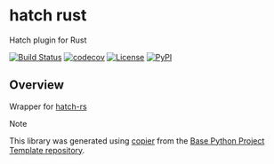 # hatch rust

Hatch plugin for Rust

[![Build Status](https://github.com/python-project-templates/hatch-rust/actions/workflows/build.yaml/badge.svg?branch=main&event=push)](https://github.com/python-project-templates/hatch-rust/actions/workflows/build.yaml)
[![codecov](https://codecov.io/gh/python-project-templates/hatch-rust/branch/main/graph/badge.svg)](https://codecov.io/gh/python-project-templates/hatch-rust)
[![License](https://img.shields.io/github/license/python-project-templates/hatch-rust)](https://github.com/python-project-templates/hatch-rust)
[![PyPI](https://img.shields.io/pypi/v/hatch-rust.svg)](https://pypi.python.org/pypi/hatch-rust)

## Overview

Wrapper for [hatch-rs](https://github.com/python-project-templates/hatch-rs)

> [!NOTE]
> This library was generated using [copier](https://copier.readthedocs.io/en/stable/) from the [Base Python Project Template repository](https://github.com/python-project-templates/base).
